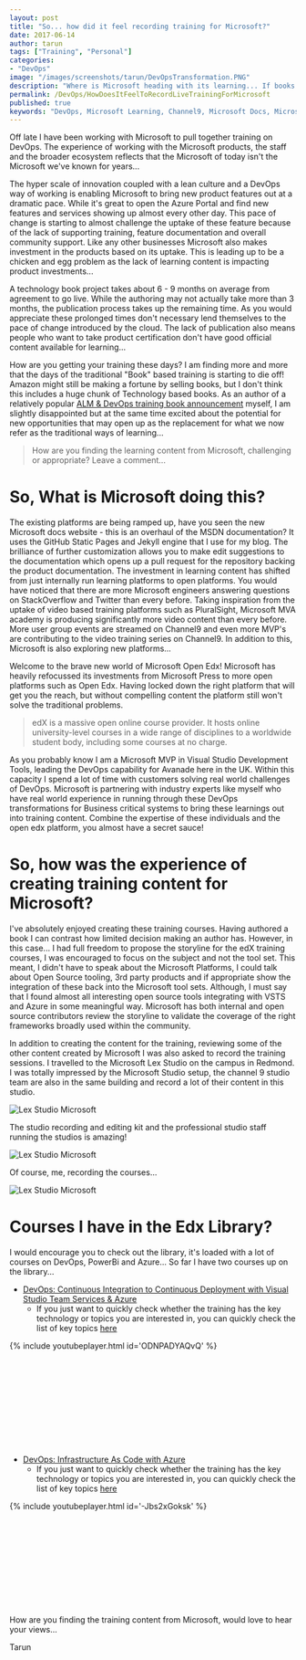 ```yaml
---
layout: post
title: "So... how did it feel recording training for Microsoft?"
date: 2017-06-14
author: tarun
tags: ["Training", "Personal"]
categories:
- "DevOps"
image: "/images/screenshots/tarun/DevOpsTransformation.PNG"
description: "Where is Microsoft heading with its learning... If books can't keep pace with the pace of new content delivery introduced by the hyper cloud, then what is Microsoft doing about learning content? Let's reflect on that and some of my experience of recording live technical training for Microsoft..."
permalink: /DevOps/HowDoesItFeelToRecordLiveTrainingForMicrosoft
published: true
keywords: "DevOps, Microsoft Learning, Channel9, Microsoft Docs, Microsoft MVA, Microsoft Certification, Microsoft Open Edx, Edx, Edx Training, Infrastructure as Code, Iac, CI, CD, Training, Certification, Azure, VSTS, PowerShell"
---
```

Off late I have been working with Microsoft to pull together training on DevOps. The experience of working with the Microsoft products, the staff and the broader ecosystem reflects that the Microsoft of today isn't the Microsoft we've known for years...
<!--more-->
The hyper scale of innovation coupled with a lean culture and a DevOps way of working is enabling Microsoft to bring new product features out at a dramatic pace. While it's great to open the Azure Portal and find new features and services showing up almost every other day. This pace of change is starting to almost challenge the uptake of these feature because of the lack of supporting training, feature documentation and overall community support. Like any other businesses Microsoft also makes investment in the products based on its uptake. This is leading up to be a chicken and egg problem as the lack of learning content is impacting product investments... 

A technology book project takes about 6 - 9 months on average from agreement to go live. While the authoring may not actually take more than 3 months, the publication process takes up the remaining time. As you would appreciate these prolonged times don't necessary lend themselves to the pace of change introduced by the cloud. The lack of publication also means people who want to take product certification don't have good official content available for learning... 

How are you getting your training these days? I am finding more and more that the days of the traditional "Book" based training is starting to die off! Amazon might still be making a fortune by selling books, but I don't think this includes a huge chunk of Technology based books. As an author of a relatively popular [ALM & DevOps training book announcement](http://www.visualstudiogeeks.com/blog/book/teamfoundationserver/TeamFoundationServer2015-DevOps-ALM-Cookbook-by-TarunArora#team-foundation-server-2015-cookbook) myself, I am slightly disappointed but at the same time excited about the potential for new opportunities that may open up as the replacement for what we now refer as the traditional ways of learning... 

> How are you finding the learning content from Microsoft, challenging or appropriate? Leave a comment... 

# So, What is Microsoft doing this?
The existing platforms are being ramped up, have you seen the new Microsoft docs website - this is an overhaul of the MSDN documentation? It uses the GitHub Static Pages and Jekyll engine that I use for my blog. The brilliance of further customization allows you to make edit suggestions to the documentation which opens up a pull request for the repository backing the product documentation. The investment in learning content has shifted from just internally run learning platforms to open platforms. You would have noticed that there are more Microsoft engineers answering questions on StackOverflow and Twitter than every before. Taking inspiration from the uptake of video based training platforms such as PluralSight, Microsoft MVA academy is producing significantly more video content than every before. More user group events are streamed on Channel9 and even more MVP's are contributing to the video training series on Channel9. In addition to this, Microsoft is also exploring new platforms... 

Welcome to the brave new world of Microsoft Open Edx! Microsoft has heavily refocussed its investments from Microsoft Press to more open platforms such as Open Edx. Having locked down the right platform that will get you the reach, but without compelling content the platform still won't solve the traditional problems. 

> edX is a massive open online course provider. It hosts online university-level courses in a wide range of disciplines to a worldwide student body, including some courses at no charge.

As you probably know I am a Microsoft MVP in Visual Studio Development Tools, leading the DevOps capability for Avanade here in the UK. Within this capacity I spend a lot of time with customers solving real world challenges of DevOps. Microsoft is partnering with industry experts like myself who have real world experience in running through these DevOps transformations for Business critical systems to bring these learnings out into training content. Combine the expertise of these individuals and the open edx platform, you almost have a secret sauce!

# So, how was the experience of creating training content for Microsoft?
I've absolutely enjoyed creating these training courses. Having authored a book I can contrast how limited decision making an author has. However, in this case... I had full freedom to propose the storyline for the edX training courses, I was encouraged to focus on the subject and not the tool set. This meant, I didn't have to speak about the Microsoft Platforms, I could talk about Open Source tooling, 3rd party products and if appropriate show the integration of these back into the Microsoft tool sets. Although, I must say that I found almost all interesting open source tools integrating with VSTS and Azure in some meaningful way. Microsoft has both internal and open source contributors review the storyline to validate the coverage of the right frameworks broadly used within the community. 

In addition to creating the content for the training, reviewing some of the other content created by Microsoft I was also asked to record the training sessions. I travelled to the Microsoft Lex Studio on the campus in Redmond. I was totally impressed by the Microsoft Studio setup, the channel 9 studio team are also in the same building and record a lot of their content in this studio. 

![Lex Studio Microsoft]({{site.url}}/images/screenshots/tarun/DevOps-Tarun-MicrosoftLexStudio.JPG)

The studio recording and editing kit and the professional studio staff running the studios is amazing!
 
![Lex Studio Microsoft]({{site.url}}/images/screenshots/tarun/DevOps-Tarun-MicrosoftLexStudio2.JPG)

Of course, me, recording the courses... 

![Lex Studio Microsoft]({{site.url}}/images/screenshots/tarun/DevOps-Tarun-MicrosoftLexStudio3.JPG)

# Courses I have in the Edx Library?     
I would encourage you to check out the library, it's loaded with a lot of courses on DevOps, PowerBi and Azure... So far I have two courses up on the library...

+ [DevOps: Continuous Integration to Continuous Deployment with Visual Studio Team Services & Azure](https://openedx.microsoft.com/courses/course-v1%3AMicrosoft%2BDevOps200.3%2B2017_T2/)
    - If you just want to quickly check whether the training has the key technology or topics you are interested in, you can quickly check the list of key topics [here](http://www.visualstudiogeeks.com/DevOps/DevOpsIaCTrainingInfraAsCodeAzure#key-topics)  

{% include youtubeplayer.html id='ODNPADYAQvQ' %}

``` PowerShell













```

+ [DevOps: Infrastructure As Code with Azure](https://openedx.microsoft.com/courses/course-v1%3AMicrosoft%2BDEVOPS200.2x%2B2017_T2/)
    - If you just want to quickly check whether the training has the key technology or topics you are interested in, you can quickly check the list of key topics [here](http://www.visualstudiogeeks.com/DevOps/DevOpsTrainingCiCdWithGitVstsAzure)  

 {% include youtubeplayer.html id='-Jbs2xGoksk' %}

``` PowerShell













```
   
How are you finding the training content from Microsoft, would love to hear your views...

Tarun 